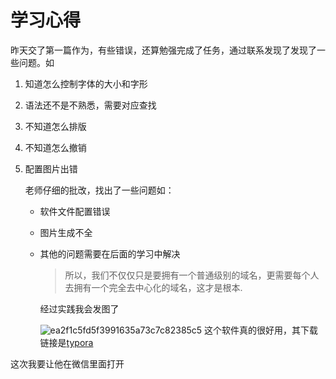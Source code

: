 # 学习心得



昨天交了第一篇作为，有些错误，还算勉强完成了任务，通过联系发现了发现了一些问题。如   

1. 知道怎么控制字体的大小和字形

2. 语法还不是不熟悉，需要对应查找

3. 不知道怎么排版

4. 不知道怎么撤销

5. 配置图片出错

   老师仔细的批改，找出了一些问题如：

   - 软件文件配置错误

   - 图片生成不全

   - 其他的问题需要在后面的学习中解决

     > 所以，我们不仅仅只是要拥有一个普通级别的域名，更需要每个人去拥有一个完全去中心化的域名，这才是根本.

     经过实践我会发图了

     ![ea2f1c5fd5f3991635a73c7c82385c5](https://s2.loli.net/2022/01/06/GM3WEV1TDAfsBar.png)
这个软件真的很好用，其下载链接是[typora](http://typora.io/?_blank)

这次我要让他在微信里面打开

